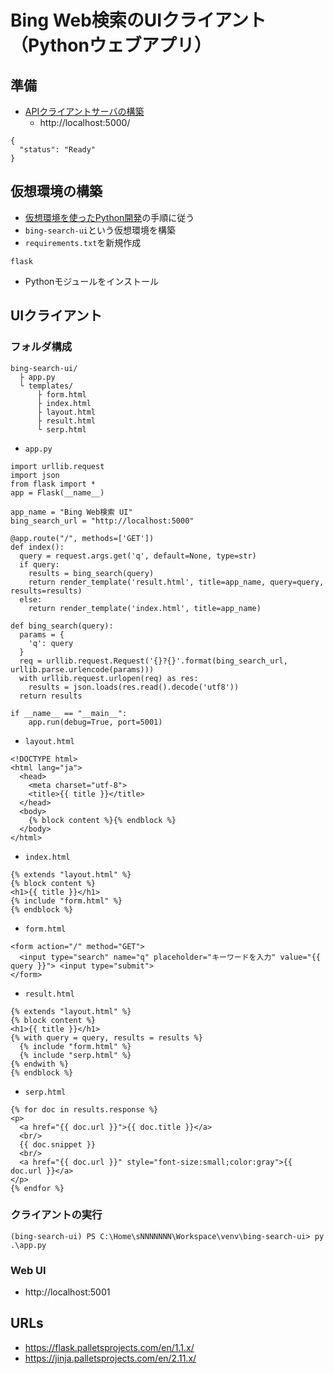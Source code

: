 # Bing Web検索のUIクライアント（Pythonウェブアプリ）

## 準備

- [APIクライアントサーバの構築](1-install.md)
  - http://localhost:5000/
```
{
  "status": "Ready"
}
```

## 仮想環境の構築

- [仮想環境を使ったPython開発](../../python-venv.md)の手順に従う
- `bing-search-ui`という仮想環境を構築
- `requirements.txt`を新規作成
```
flask
```
- Pythonモジュールをインストール

## UIクライアント

### フォルダ構成

```
bing-search-ui/
  ├ app.py
  └ templates/
      ├ form.html
      ├ index.html
      ├ layout.html
      ├ result.html
      └ serp.html
```

- `app.py`
  
```
import urllib.request
import json
from flask import *
app = Flask(__name__)

app_name = "Bing Web検索 UI"
bing_search_url = "http://localhost:5000"

@app.route("/", methods=['GET'])
def index():
  query = request.args.get('q', default=None, type=str)
  if query:
    results = bing_search(query)
    return render_template('result.html', title=app_name, query=query, results=results)
  else:
    return render_template('index.html', title=app_name)

def bing_search(query):
  params = {
    'q': query
  }
  req = urllib.request.Request('{}?{}'.format(bing_search_url, urllib.parse.urlencode(params)))
  with urllib.request.urlopen(req) as res:
    results = json.loads(res.read().decode('utf8'))
  return results

if __name__ == "__main__":
    app.run(debug=True, port=5001)
```

- `layout.html`
  
```
<!DOCTYPE html>
<html lang="ja">
  <head>
    <meta charset="utf-8">
    <title>{{ title }}</title>
  </head>
  <body>
    {% block content %}{% endblock %}
  </body>
</html>
```

- `index.html`

```
{% extends "layout.html" %}
{% block content %}
<h1>{{ title }}</h1>
{% include "form.html" %}
{% endblock %}
```

- `form.html`

```
<form action="/" method="GET">
  <input type="search" name="q" placeholder="キーワードを入力" value="{{ query }}"> <input type="submit">
</form>
```

- `result.html`

```
{% extends "layout.html" %}
{% block content %}
<h1>{{ title }}</h1>
{% with query = query, results = results %} 
  {% include "form.html" %}
  {% include "serp.html" %}
{% endwith %}
{% endblock %}
```

- `serp.html`

```
{% for doc in results.response %}
<p>
  <a href="{{ doc.url }}">{{ doc.title }}</a>
  <br/>
  {{ doc.snippet }}
  <br/>
  <a href="{{ doc.url }}" style="font-size:small;color:gray">{{ doc.url }}</a>
</p>
{% endfor %}
```

### クライアントの実行

```
(bing-search-ui) PS C:\Home\sNNNNNNN\Workspace\venv\bing-search-ui> py .\app.py
```

### Web UI

- http://localhost:5001
  

## URLs

- https://flask.palletsprojects.com/en/1.1.x/
- https://jinja.palletsprojects.com/en/2.11.x/